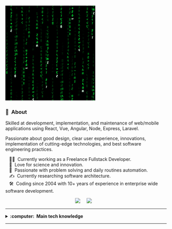 <img src="images/matrix.gif"></img>

### :space_invader: &nbsp;About 

<p>Skilled at development, implementation, and maintenance of web/mobile applications using React, Vue, Angular, Node, Express, Laravel.

Passionate about good design, clear user experience, innovations, implementation of cutting-edge technologies, and best software engineering practices.</p>

&nbsp;&nbsp;&nbsp;:technologist: &nbsp;Currently working as a Freelance Fullstack Developer. \
&nbsp;&nbsp;&nbsp;:seedling: &nbsp;Love for science and innovation.\
&nbsp;&nbsp;&nbsp;:heartbeat: &nbsp;Passionate with problem solving and daily routines automation.\
&nbsp;&nbsp;&nbsp;:writing_hand: &nbsp;Currently researching software architecture.\
&nbsp;&nbsp;&nbsp;:hammer_and_wrench: &nbsp;Coding since 2004 with 10+ years of experience in enterprise wide software development.

<p align="center">
  <a href="mailto:mark.johnson.mdev@gmail.com?subject=Olá%20Mark%20Johnson"><img src="https://img.shields.io/badge/gmail-%23D14836.svg?&style=for-the-badge&logo=gmail&logoColor=white" /></a>&nbsp;&nbsp;&nbsp;&nbsp;
  <a href="https://www.linkedin.com/in/mark-johnson-mj/"><img src="https://img.shields.io/badge/linkedin-%230077B5.svg?&style=for-the-badge&logo=linkedin&logoColor=white" /></a>&nbsp;&nbsp;&nbsp;&nbsp;
</p>

<hr/>

<details>
  <summary><b>:computer: &nbsp;Main tech knowledge</b></summary>
  <br/>

<p align="left">
<table>  <tr>    <td><img src="https://cdn.iconscout.com/icon/free/png-128/react-3-1175109.png" width="100"></td>    <td><img src="https://cdn.iconscout.com/icon/free/png-128/nodejs-2-226035.png" width="100"></td>    <td><img src="https://cdn.iconscout.com/icon/free/png-128/python-20-1175115.png" width="100"></td>    <td><img src="https://cdn.iconscout.com/icon/free/png-128/django-13-1175187.png" width="100"></td>    <td><img src="https://cdn.iconscout.com/icon/free/png-128/vuejs-3-1175070.png" width="100"></td>    <td><img src="https://cdn.iconscout.com/icon/free/png-128/angular-3-226070.png" width="100"></td>    <td><img src="https://cdn.iconscout.com/icon/free/png-128/javascript-1-225993.png" width="100"></td>    <td><img src="https://cdn.iconscout.com/icon/free/png-128/jquery-7-1175152.png" width="100"></td>    <td><img src="https://cdn.iconscout.com/icon/free/png-128/codeigniter-5-1175246.png" width="100"></td>    <td><img src="https://cdn.iconscout.com/icon/free/png-128/laravel-2-1175146.png" width="100"></td>    <td><img src="https://cdn.iconscout.com/icon/free/png-128/yii-2-1175059.png" width="100"></td>    <td><img src="https://cdn.iconscout.com/icon/free/png-128/html5-40-1175193.png" width="100"></td>    <td><img src="https://cdn.iconscout.com/icon/free/png-128/css3-11-1175239.png" width="100"></td>    <td><img src="https://cdn.iconscout.com/icon/free/png-128/sass-13-1175092.png" width="100"></td>  </tr>  <tr>    <td><img src="https://cdn.iconscout.com/icon/free/png-128/mongodb-4-1175139.png" width="100"></td>    <td><img src="https://cdn.iconscout.com/icon/free/png-128/mysql-4-226026.png" width="100"></td>    <td><img src="https://cdn.iconscout.com/icon/free/png-128/redis-6-1175105.png" width="100"></td>    <td><img src="https://cdn.iconscout.com/icon/free/png-128/typescript-1-1175078.png" width="100"></td>    <td><img src="https://cdn.iconscout.com/icon/free/png-128/php-99-1175127.png" width="100"></td>    <td><img src="https://cdn.iconscout.com/icon/free/png-128/java-22-225997.png" width="100"></td>    <td><img src="https://cdn.iconscout.com/icon/free/png-128/swift-21-1175088.png" width="100"></td>    <td><img src="https://cdn.iconscout.com/icon/free/png-128/android-245-1175273.png" width="100"></td>    <td><img src="https://cdn.iconscout.com/icon/free/png-128/xcode-3521822-2945239.png" width="100"></td>    <td><img src="https://cdn.iconscout.com/icon/free/png-128/c-57-1175191.png" width="100"></td>    <td><img src="https://cdn.iconscout.com/icon/free/png-128/c-4-226082.png" width="100"></td>    <td><img src="https://cdn.iconscout.com/icon/free/png-128/bootstrap-226077.png" width="100"></td>    <td><img src="https://cdn.iconscout.com/icon/free/png-128/git-18-1175219.png" width="100"></td>    <td><img src="https://cdn.iconscout.com/icon/free/png-128/docker-13-1175230.png" width="100"></td>  </tr></table>
</p>
</details>

<hr/>
